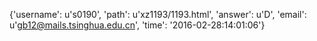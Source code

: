 {'username': u's0190', 'path': u'xz1193/1193.html', 'answer': u'D', 'email': u'gb12@mails.tsinghua.edu.cn', 'time': '2016-02-28:14:01:06'}